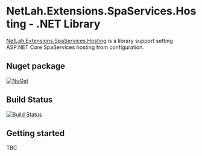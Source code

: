 # NetLah.Extensions.SpaServices.Hosting - .NET Library

[NetLah.Extensions.SpaServices.Hosting](https://www.nuget.org/packages/NetLah.Extensions.SpaServices.Hosting/) is a library support setting ASP.NET Core SpaServices hosting from configuration.

## Nuget package

[![NuGet](https://img.shields.io/nuget/v/NetLah.Extensions.SpaServices.Hosting.svg?style=flat-square&label=nuget&colorB=00b200)](https://www.nuget.org/packages/NetLah.Extensions.SpaServices.Hosting/)

## Build Status

[![Build Status](https://img.shields.io/endpoint.svg?url=https%3A%2F%2Factions-badge.atrox.dev%2FNetLah%2Fspaservices-hosting%2Fbadge%3Fref%3Dmain&style=flat)](https://actions-badge.atrox.dev/NetLah/spaservices-hosting/goto?ref=main)

## Getting started

TBC
